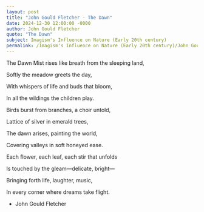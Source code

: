 ```yaml
---
layout: post
title: "John Gould Fletcher - The Dawn"
date: 2024-12-30 12:00:00 -0000
author: John Gould Fletcher
quote: "The Dawn"
subject: Imagism's Influence on Nature (Early 20th century)
permalink: /Imagism's Influence on Nature (Early 20th century)/John Gould Fletcher/John Gould Fletcher - The Dawn
---
```


The Dawn
Mist rises like breath from the sleeping land,

Softly the meadow greets the day,

With whispers of life and buds that bloom,

In all the wildings the children play.

Birds burst from branches, a choir untold,

Lattice of silver in emerald trees,

The dawn arises, painting the world,

Covering valleys in soft honeyed ease.

Each flower, each leaf, each stir that unfolds

Is touched by the gleam—delicate, bright—

Bringing forth life, laughter, music,

In every corner where dreams take flight.

- John Gould Fletcher
